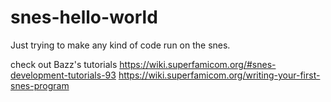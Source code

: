 # snes-hello-world
Just trying to make any kind of code run on the snes.

check out Bazz's tutorials
https://wiki.superfamicom.org/#snes-development-tutorials-93
https://wiki.superfamicom.org/writing-your-first-snes-program
